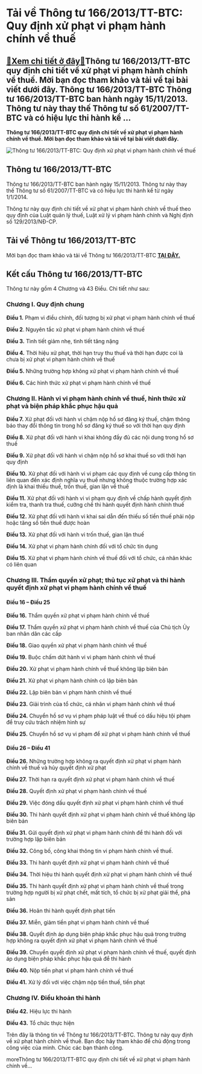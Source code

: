 Tải về Thông tư 166/2013/TT-BTC: Quy định xử phạt vi phạm hành chính về thuế
============================================================================

[:gift:Xem chi tiết ở đây:gift:](https://hddtvn.com/tai-ve-thong-tu-166-2013-tt-btc-quy-dinh-xu-phat-vi-pham-hanh-chinh-ve-thue/)Thông tư 166/2013/TT-BTC quy định chi tiết về xử phạt vi phạm hành chính về thuế. Mời bạn đọc tham khảo và tải về tại bài viết dưới đây. Thông tư 166/2013/TT-BTC Thông tư 166/2013/TT-BTC ban hành ngày 15/11/2013. Thông tư này thay thế Thông tư số 61/2007/TT-BTC và có hiệu lực thi hành kể …
--------------------------------------------------------------------------------------------------------------------------------------------------------------------------------------------------------------------------------------------------------------------------------------------------

**Thông tư 166/2013/TT-BTC quy định chi tiết về xử phạt vi phạm hành chính về thuế. Mời bạn đọc tham khảo và tải về tại bài viết dưới đây.**


![Thông tư 166/2013/TT-BTC: Quy định xử phạt vi phạm hành chính về thuế](https://hddtvn.com/wp-content/uploads/2021/01/REtUnHE.jpg "Thông tư 166/2013/TT-BTC: Quy định xử phạt vi phạm hành chính về thuế")


**Thông tư 166/2013/TT-BTC**
----------------------------


Thông tư 166/2013/TT-BTC ban hành ngày 15/11/2013. Thông tư này thay thế Thông tư số 61/2007/TT-BTC và có hiệu lực thi hành kể từ ngày 1/1/2014.


Thông tư này quy định chi tiết về xử phạt vi phạm hành chính về thuế theo quy định của Luật quản lý thuế, Luật xử lý vi phạm hành chính và Nghị định số 129/2013/NĐ-CP.


Tải về Thông tư 166/2013/TT-BTC
-------------------------------


Mời bạn đọc tham khảo và tải về Thông tư 166/2013/TT-BTC [**TẠI ĐÂY.**](https://drive.google.com/open?id=1aUeDAGQRhCvD6QTtP9PBgC-1tWx2BVfd)


Kết cấu Thông tư 166/2013/TT-BTC
--------------------------------


Thông tư này gồm 4 Chương và 43 Điều. Chi tiết như sau:


### **Chương I. Quy định chung**


**Điều 1.** Phạm vi điều chỉnh, đối tượng bị xử phạt vi phạm hành chính về thuế


**Điều 2**. Nguyên tắc xử phạt vi phạm hành chính về thuế


**Điều 3.** Tình tiết giảm nhẹ, tình tiết tăng nặng


**Điều 4.** Thời hiệu xử phạt, thời hạn truy thu thuế và thời hạn được coi là chưa bị xử phạt vi phạm hành chính về thuế


**Điều 5.** Những trường hợp không xử phạt vi phạm hành chính về thuế


**Điều 6.** Các hình thức xử phạt vi phạm hành chính về thuế


### **Chương II.** **Hành vi vi phạm hành chính về thuế, hình thức xử phạt và biện pháp khắc phục hậu quả**


**Điều 7.** Xử phạt đối với hành vi chậm nộp hồ sơ đăng ký thuế, chậm thông báo thay đổi thông tin trong hồ sơ đăng ký thuế so với thời hạn quy định


**Điều 8.** Xử phạt đối với hành vi khai không đầy đủ các nội dung trong hồ sơ thuế


**Điều 9.** Xử phạt đối với hành vi chậm nộp hồ sơ khai thuế so với thời hạn quy định


**Điều 10.** Xử phạt đối với hành vi vi phạm các quy định về cung cấp thông tin liên quan đến xác định nghĩa vụ thuế nhưng không thuộc trường hợp xác định là khai thiếu thuế, trốn thuế, gian lận về thuế


**Điều 11.** Xử phạt đối với hành vi vi phạm quy định về chấp hành quyết định kiểm tra, thanh tra thuế, cưỡng chế thi hành quyết định hành chính thuế


**Điều 12.** Xử phạt đối với hành vi khai sai dẫn đến thiếu số tiền thuế phải nộp hoặc tăng số tiền thuế được hoàn


**Điều 13.** Xử phạt đối với hành vi trốn thuế, gian lận thuế


**Điều 14.** Xử phạt vi phạm hành chính đối với tổ chức tín dụng


**Điều 15.** Xử phạt vi phạm hành chính về thuế đối với tổ chức, cá nhân khác có liên quan


### **Chương III.** **Thẩm quyền xử phạt; thủ tục xử phạt và thi hành quyết định xử phạt vi phạm hành chính về thuế**


#### Điều 16 – Điều 25


**Điều 16.** Thẩm quyền xử phạt vi phạm hành chính về thuế


**Điều 17.** Thẩm quyền xử phạt vi phạm hành chính về thuế của Chủ tịch Ủy ban nhân dân các cấp


**Điều 18.** Giao quyền xử phạt vi phạm hành chính về thuế


**Điều 19.** Buộc chấm dứt hành vi vi phạm hành chính về thuế


**Điều 20.** Xử phạt vi phạm hành chính về thuế không lập biên bản


**Điều 21.** Xử phạt vi phạm hành chính có lập biên bản


**Điều 22.** Lập biên bản vi phạm hành chính về thuế


**Điều 23.** Giải trình của tổ chức, cá nhân vi phạm hành chính về thuế


**Điều 24.** Chuyển hồ sơ vụ vi phạm pháp luật về thuế có dấu hiệu tội phạm để truy cứu trách nhiệm hình sự


**Điều 25.** Chuyển hồ sơ vụ vi phạm để xử phạt vi phạm hành chính về thuế


#### 


#### Điều 26 – Điều 41


**Điều 26.** Những trường hợp không ra quyết định xử phạt vi phạm hành chính về thuế và hủy quyết định xử phạt


**Điều 27.** Thời hạn ra quyết định xử phạt vi phạm hành chính về thuế


**Điều 28.** Quyết định xử phạt vi phạm hành chính về thuế


**Điều 29.** Việc đóng dấu quyết định xử phạt vi phạm hành chính về thuế


**Điều 30.** Thi hành quyết định xử phạt vi phạm hành chính về thuế không lập biên bản


**Điều 31.** Gửi quyết định xử phạt vi phạm hành chính để thi hành đối với trường hợp lập biên bản


**Điều 32.** Công bố, công khai thông tin vi phạm hành chính về thuế.


**Điều 33.** Thi hành quyết định xử phạt vi phạm hành chính về thuế


**Điều 34.** Thời hiệu thi hành quyết định xử phạt vi phạm hành chính về thuế


**Điều 35.** Thi hành quyết định xử phạt vi phạm hành chính về thuế trong trường hợp người bị xử phạt chết, mất tích, tổ chức bị xử phạt giải thể, phá sản


**Điều 36.** Hoãn thi hành quyết định phạt tiền


**Điều 37.** Miễn, giảm tiền phạt vi phạm hành chính về thuế


**Điều 38.** Quyết định áp dụng biện pháp khắc phục hậu quả trong trường hợp không ra quyết định xử phạt vi phạm hành chính về thuế


**Điều 39.** Chuyển quyết định xử phạt vi phạm hành chính về thuế, quyết định áp dụng biện pháp khắc phục hậu quả để thi hành


**Điều 40.** Nộp tiền phạt vi phạm hành chính về thuế


**Điều 41.** Xử lý đối với việc chậm nộp tiền thuế, tiền phạt


### **Chương IV. Điều khoản thi hành**


**Điều 42.** Hiệu lực thi hành


**Điều 43.** Tổ chức thực hiện


Trên đây là thông tin về Thông tư 166/2013/TT-BTC. Thông tư này quy định về xử phạt hành chính về thuế. Bạn đọc hãy tham khảo để chủ động trong công việc của mình. Chúc các bạn thành công.


moreThông tư 166/2013/TT-BTC quy định chi tiết về xử phạt vi phạm hành chính về…

